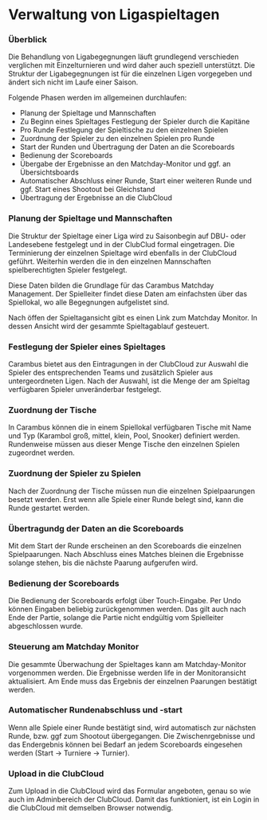 # Verwaltung von Ligaspieltagen

### Überblick

Die Behandlung von Ligabegegnungen läuft grundlegend verschieden verglichen mit Einzelturnieren und wird daher auch speziell unterstützt. Die Struktur der Ligabegegnungen ist für die einzelnen Ligen vorgegeben und ändert sich nicht im Laufe einer Saison.

Folgende Phasen werden im allgemeinen durchlaufen:

* Planung der Spieltage und Mannschaften
* Zu Beginn eines Spieltages Festlegung der Spieler durch die Kapitäne
* Pro Runde Festlegung der Spieltische zu den einzelnen Spielen
* Zuordnung der Spieler zu den einzelnen Spielen pro Runde
* Start der Runden und Übertragung der Daten an die Scoreboards
* Bedienung der Scoreboards
* Übergabe der Ergebnisse an den Matchday-Monitor und ggf. an Übersichtsboards
* Automatischer Abschluss einer Runde, Start einer weiteren Runde und ggf. Start eines Shootout bei Gleichstand
* Übertragung der Ergebnisse an die ClubCloud

### Planung der Spieltage und Mannschaften

Die Struktur der Spieltage einer Liga wird zu Saisonbegin auf DBU- oder Landesebene festgelegt und in der ClubClud formal eingetragen. Die Terminierung der einzelnen Spieltage wird ebenfalls in der ClubCloud geführt. Weiterhin werden die in den einzelnen Mannschaften spielberechtigten Spieler festgelegt.

Diese Daten bilden die Grundlage für das Carambus Matchday Management. Der Spielleiter findet diese Daten am einfachsten über das Spiellokal, wo alle Begegnungen aufgelistet sind.

Nach öffen der Spieltagansicht gibt es einen Link zum Matchday Monitor. In dessen Ansicht wird der gesammte Spieltagablauf gesteuert.

### Festlegung der Spieler eines Spieltages

Carambus bietet aus den Eintragungen in der ClubCloud zur Auswahl die Spieler des entsprechenden Teams und zusätzlich Spieler aus untergeordneten Ligen. Nach der Auswahl, ist die Menge der am Spieltag verfügbaren Spieler unveränderbar festgelegt.

### Zuordnung der Tische

In Carambus können die in einem Spiellokal verfügbaren Tische mit Name und Typ (Karambol groß, mittel, klein, Pool, Snooker) definiert werden. Rundenweise müssen aus dieser Menge Tische den einzelnen Spielen zugeordnet werden.

### Zuordnung der Spieler zu Spielen

Nach der Zuordnung der Tische müssen nun die einzelnen Spielpaarungen besetzt werden. Erst wenn alle Spiele einer Runde belegt sind, kann die Runde gestartet werden.

### Übertragundg der Daten an die Scoreboards

Mit dem Start der Runde erscheinen an den Scoreboards die einzelnen Spielpaarungen. Nach Abschluss eines Matches bleinen die Ergebnisse solange stehen, bis die nächste Paarung aufgerufen wird.

### Bedienung der Scoreboards

Die Bedienung der Scoreboards erfolgt über Touch-Eingabe. Per Undo können Eingaben beliebig zurückgenommen werden. Das gilt auch nach Ende der Partie, solange die Partie nicht endgültig vom Spielleiter abgeschlossen wurde.

### Steuerung am Matchday Monitor

Die gesammte Überwachung der Spieltages kann am Matchday-Monitor vorgenommen werden. Die Ergebnisse werden life in der Monitoransicht aktualisiert. Am Ende muss das Ergebnis der einzelnen Paarungen bestätigt werden.

### Automatischer Rundenabschluss und -start

Wenn alle Spiele einer Runde bestätigt sind, wird automatisch zur nächsten Runde, bzw. ggf zum Shootout übergegangen. Die Zwischenrgebnisse und das Endergebnis können bei Bedarf an jedem Scoreboards eingesehen werden (Start -> Turniere -> Turnier).

### Upload in die ClubCloud

Zum Upload in die ClubCloud wird das Formular angeboten, genau so wie auch im Adminbereich der ClubCloud. Damit das funktioniert, ist ein Login in die ClubCloud mit demselben Browser notwendig. 
